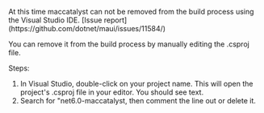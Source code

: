 <p>At this time maccatalyst can not be removed from the build process using the Visual Studio IDE. [Issue report](https://github.com/dotnet/maui/issues/11584/)

<p>You can remove it from the build process by manually editing the .csproj file.</p>

Steps:
1. In Visual Studio, double-click on your project name. This will open the project's .csproj file in your editor.  You should see text.
2. Search for "<TargetFrameworks>net6.0-maccatalyst</TargetFrameworks>, then comment the line out or delete it.

